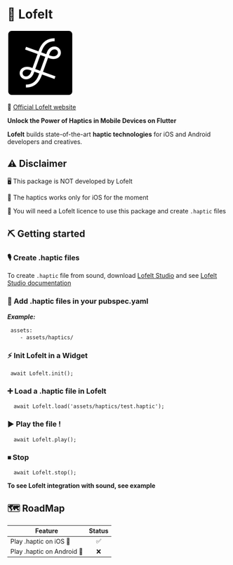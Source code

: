 # 📳 Lofelt

![test image size](lofelt_logo.png)

🔗 [Official Lofelt website](https://lofelt.com)

**Unlock the Power of Haptics in Mobile Devices on Flutter**

**Lofelt** builds state-of-the-art **haptic technologies** for iOS and Android developers and creatives.

## ⚠️ Disclaimer

🖥 This package is NOT developed by Lofelt

🍏 The haptics works only for iOS for the moment

📃 You will need a Lofelt licence to use this package and create `.haptic` files

## ⛏ Getting started

### 🎙 Create .haptic files

To create `.haptic` file from sound, download [Lofelt Studio](https://lofelt.com/downloads) and see [Lofelt Studio documentation](https://developer.lofelt.com)

### 💼 Add .haptic files in your pubspec.yaml

***Example:***
```
 assets:
    - assets/haptics/
``` 

### ⚡️ Init Lofelt in a Widget

```
 await Lofelt.init();
``` 

### ➕️ Load a .haptic file in Lofelt

```
  await Lofelt.load('assets/haptics/test.haptic');
``` 

### ▶️ Play the file !

```
  await Lofelt.play();
``` 

### ⏹ Stop

```
  await Lofelt.stop();
``` 

**To see Lofelt integration with sound, see example**

## 🗺 RoadMap


| Feature | Status |
| ------------- |:-------------:|
| Play .haptic on iOS 🍏 | ✅ |
| Play .haptic on Android 🤖 | ❌ |     










